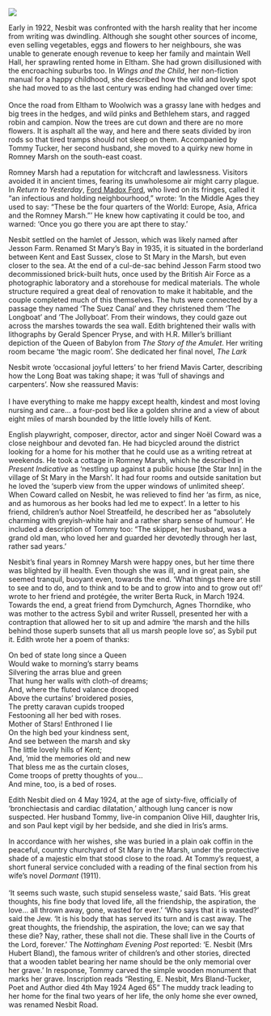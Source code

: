 <a href="https://dev.visual-essays.app"><img src="https://dev-visual-essays.netlify.app/images/ve-button.png"></a>
<param ve-config title="Edith Nesbit, Romney Marsh" author="Eleanor Fitzsimon" layout="vtl" 
banner="images/banners/19c.jpg">

<param ve-entity eid="Q1506093" aliases="Romney Marsh">

Early in 1922, Nesbit was confronted with the harsh reality that her income from writing was dwindling. Although she sought other sources of income, even selling vegetables, eggs and flowers to her neighbours, she was unable to generate enough revenue to keep her family and maintain Well Hall, her sprawling rented home in Eltham. She had grown disillusioned with the encroaching suburbs too. In _Wings and the Child_, her non-fiction manual for a happy childhood, she described how the wild and lovely spot she had moved to as the last century was ending had changed over time: 
<br><br>
Once the road from Eltham to Woolwich was a grassy lane with hedges and big trees in the hedges, and wild pinks and Bethlehem stars, and ragged robin and campion. Now the trees are cut down and there are no more flowers. It is asphalt all the way, and here and there seats divided by iron rods so that tired tramps should not sleep on them.
Accompanied by Tommy Tucker, her second husband, she moved to a quirky new home in Romney Marsh on the south-east coast. 

Romney Marsh had a reputation for witchcraft and lawlessness. Visitors avoided it in ancient times, fearing its unwholesome air might carry plague. In _Return to Yesterday_, [Ford Madox Ford](/20c/20c-fordmadoxford-biography), who lived on its fringes, called it “an infectious and holding neighbourhood,” wrote: ‘In the Middle Ages they used to say: “These be the four quarters of the World: Europe, Asia, Africa and the Romney Marsh.”’ He knew how captivating it could be too, and warned: ‘Once you go there you are apt there to stay.’

Nesbit settled on the hamlet of Jesson, which was likely named after Jesson Farm. Renamed St Mary’s Bay in 1935, it is situated in the borderland between Kent and East Sussex, close to St Mary in the Marsh, but even closer to the sea. At the end of a cul-de-sac behind Jesson Farm stood two decommissioned brick-built huts, once used by the British Air Force as a photographic laboratory and a storehouse for medical materials. The whole structure required a great deal of renovation to make it habitable, and the couple completed much of this themselves. The huts were connected by a passage they named ‘The Suez Canal’ and they christened them ‘The Longboat’ and ‘The Jollyboat’. From their windows, they could gaze out across the marshes towards the sea wall. 
Edith brightened their walls with lithographs by Gerald Spencer Pryse, and with H.R. Miller’s brilliant depiction of the Queen of Babylon from _The Story of the Amulet_. Her writing room became ‘the magic room’. She dedicated her final novel, _The Lark_
<param ve-image url="https://upload.wikimedia.org/wikipedia/commons/9/99/Pg_082--The_story_of_the_amulet.png" label="The Story of the Amulet" attribution="Harold Robert Millar, Edith Nesbit, Public domain, via Wikimedia Commons">
 
Nesbit wrote ‘occasional joyful letters’ to her friend Mavis Carter, describing how the Long Boat was taking shape; it was ’full of shavings and carpenters’. Now she reassured Mavis:
<br><br>
I have everything to make me happy except health, kindest and most loving nursing and care... a four-post bed like a golden shrine and a view of about eight miles of marsh bounded by the little lovely hills of Kent.

English playwright, composer, director, actor and singer Noël Coward was a close neighbour and devoted fan. He had bicycled around the district looking for a home for his mother that he could use as a writing retreat at weekends. He took a cottage in Romney Marsh, which he described in _Present Indicative_ as ‘nestling up against a public house [the Star Inn] in the village of St Mary in the Marsh’. It had four rooms and outside sanitation but he loved the ‘superb view from the upper windows of unlimited sheep’. When Coward called on Nesbit, he was relieved to find her ‘as firm, as nice, and as humorous as her books had led me to expect’. In a letter to his friend, children’s author Noel Streatfeild, he described her as “absolutely charming with greyish-white hair and a rather sharp sense of humour’. He included a description of Tommy too: “The skipper, her husband, was a grand old man, who loved her and guarded her devotedly through her last, rather sad years.’
<param ve-image url="https://upload.wikimedia.org/wikipedia/commons/a/ae/Star_Inn%2C_Pub_Sign%2C_St_Mary_in_the_Marsh_-_geograph.org.uk_-_2153416.jpg" label="Star Inn, Pub Sign, St Mary in the Marsh" attribution="by David Anstiss, CC BY-SA 2.0, via Wikimedia Commons">

Nesbit’s final years in Romney Marsh were happy ones, but her time there was blighted by ill health. Even though she was ill, and in great pain, she seemed tranquil, buoyant even, towards the end. ‘What things there are still to see and to do, and to think and to be and to grow into and to grow out of!’ wrote to her friend and protégée, the writer Berta Ruck, in March 1924. Towards the end, a great friend from Dymchurch, Agnes Thorndike, who was mother to the actress Sybil and writer Russell, presented her with a contraption that allowed her to sit up and admire ‘the marsh and the hills behind those superb sunsets that all us marsh people love so’, as Sybil put it. 
Edith wrote her a poem of thanks: 

On bed of state long since a Queen   
Would wake to morning’s starry beams   
Silvering the arras blue and green   
That hung her walls with cloth-of dreams;   
And, where the fluted valance drooped    
Above the curtains’ broidered posies,     
The pretty caravan cupids trooped    
Festooning all her bed with roses.    
Mother of Stars! Enthroned I lie   
On the high bed your kindness sent,    
And see between the marsh and sky    
The little lovely hills of Kent;   
And, ’mid the memories old and new    
That bless me as the curtain closes,    
Come troops of pretty thoughts of you...    
And mine, too, is a bed of roses.   

Edith Nesbit died on 4 May 1924, at the age of sixty-five, officially of ‘bronchiectasis and cardiac dilatation,’ although lung cancer is now suspected. Her husband Tommy, live-in companion Olive Hill, daughter Iris, and son Paul kept vigil by her bedside, and she died in Iris’s arms. 

In accordance with her wishes, she was buried in a plain oak coffin in the peaceful, country churchyard of St Mary in the Marsh, under the protective shade of a majestic elm that stood close to the road. At Tommy’s request, a short funeral service concluded with a reading of the final section from his wife’s novel _Dormant_ (1911). 
<br><br>
‘It seems such waste, such stupid senseless waste,’ said Bats. ‘His great thoughts, his fine body that loved life, all the friendship, the aspiration, the love... all thrown away, gone, wasted for ever.’ ‘Who says that it is wasted?’ said the Jew. ‘It is his body that has served its turn and is cast away. The great thoughts, the friendship, the aspiration, the love; can we say that these die? Nay, rather, these shall not die. These shall live in the Courts of the Lord, forever.’
The _Nottingham Evening Post_ reported: ‘E. Nesbit (Mrs Hubert Bland), the famous writer of children’s and other stories, directed that a wooden tablet bearing her name should be the only memorial over her grave.’ In response, Tommy carved the simple wooden monument that marks her grave. Inscription reads “Resting, E. Nesbit, Mrs Bland-Tucker, Poet and Author died 4th May 1924 Aged 65” The muddy track leading to her home for the final two years of her life, the only home she ever owned, was renamed Nesbit Road. 
<param ve-image="https://upload.wikimedia.org/wikipedia/commons/9/9e/E_Nesbit%27s_Grave_-_St_Mary_In_The_Marsh_Churchyard.jpg" label="E. Nesbit's grave, St Mary in the Marsh Churchyard" attribution="Ian Dunster, CC BY-SA 3.0, via Wikimedia Commons">
